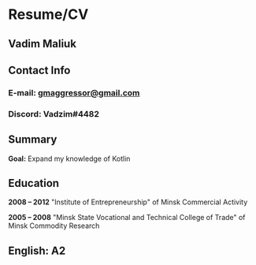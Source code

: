 # Resume/CV

## Vadim Maliuk

## Contact Info

### **E-mail:** gmaggressor@gmail.com
### **Discord:** Vadzim#4482


## Summary
**Goal:** Expand my knowledge of Kotlin


## Education

**2008 – 2012**
"Institute of Entrepreneurship" of Minsk
Commercial Activity

**2005 – 2008**
"Minsk State Vocational and Technical College of Trade" of Minsk
Commodity Research

## English: A2
